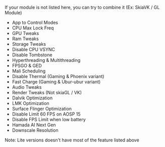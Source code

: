 If your module is not listed here, you can try to combine it (Ex: SkiaVK / GL Module)

- App to Control Modes
- CPU Max Lock Freq
- GPU Tweaks
- Ram Tweaks
- Storage Tweaks 
- Disable CPU VSYNC
- Disable Tombstone
- Hyperthreading & Multithreading 
- FPSGO & GED
- Mali Scheduling
- Disable Thermal (Gaming & Phoenix variant)
- Fast Charge (Gaming & Ubur-ubur variant)
- Audio Tweaks
- Render Tweaks (Not skiaGL / VK)
- Dalvik Optimization
- LMK Optimization
- Surface Flinger Optimization
- Disable Limit 60 FPS on AOSP 15
- Disable FPS Limit when low battery
- Hamada AI Next Gen
- Downscale Resolution

Note: Lite versions doesn't have most of the feature listed above 
